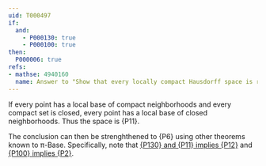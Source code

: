 ```yaml
---
uid: T000497
if:
  and:
    - P000130: true
    - P000100: true
then:
  P000006: true
refs:
- mathse: 4940160
  name: Answer to "Show that every locally compact Hausdorff space is regular"
---
```


If every point has a local base of compact neighborhoods and every compact set is closed, every point has a local base of closed neighborhoods.  Thus the space is {P11}.

The conclusion can then be strenghthened to {P6} using other theorems known to π-Base.
Specifically, note that [{P130} and {P11} implies {P12}](https://topology.pi-base.org/spaces?q=Locally+Compact%2BRegular%2B%7ECompletely+regular)
and [{P100} implies {P2}](https://topology.pi-base.org/spaces?q=KC%2B%7Et1).
